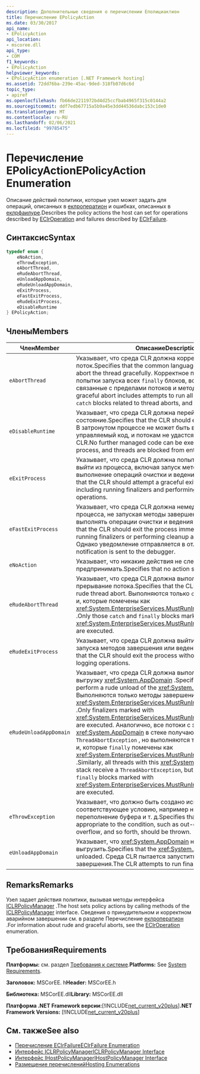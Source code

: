 ```yaml
---
description: Дополнительные сведения о перечислении Еполициактион
title: Перечисление EPolicyAction
ms.date: 03/30/2017
api_name:
- EPolicyAction
api_location:
- mscoree.dll
api_type:
- COM
f1_keywords:
- EPolicyAction
helpviewer_keywords:
- EPolicyAction enumeration [.NET Framework hosting]
ms.assetid: 72dd76ba-239e-45ac-9ded-318fb07d6c6d
topic_type:
- apiref
ms.openlocfilehash: fb66de2211972bd4d25ccfbab4965f315c0144a2
ms.sourcegitcommit: ddf7edb67715a5b9a45e3dd44536dabc153c1de0
ms.translationtype: MT
ms.contentlocale: ru-RU
ms.lasthandoff: 02/06/2021
ms.locfileid: "99785475"
---
```

# <a name="epolicyaction-enumeration"></a><span data-ttu-id="f41ed-103">Перечисление EPolicyAction</span><span class="sxs-lookup"><span data-stu-id="f41ed-103">EPolicyAction Enumeration</span></span>

<span data-ttu-id="f41ed-104">Описание действий политики, которые узел может задать для операций, описанных в [еклроператион](eclroperation-enumeration.md) и ошибках, описанных в [еклрфаилуре](eclrfailure-enumeration.md).</span><span class="sxs-lookup"><span data-stu-id="f41ed-104">Describes the policy actions the host can set for operations described by [EClrOperation](eclroperation-enumeration.md) and failures described by [EClrFailure](eclrfailure-enumeration.md).</span></span>  
  
## <a name="syntax"></a><span data-ttu-id="f41ed-105">Синтаксис</span><span class="sxs-lookup"><span data-stu-id="f41ed-105">Syntax</span></span>  
  
```cpp  
typedef enum {  
    eNoAction,  
    eThrowException,  
    eAbortThread,  
    eRudeAbortThread,  
    eUnloadAppDomain,  
    eRudeUnloadAppDomain,  
    eExitProcess,  
    eFastExitProcess,  
    eRudeExitProcess,  
    eDisableRuntime  
} EPolicyAction;  
```  
  
## <a name="members"></a><span data-ttu-id="f41ed-106">Члены</span><span class="sxs-lookup"><span data-stu-id="f41ed-106">Members</span></span>  
  
|<span data-ttu-id="f41ed-107">Член</span><span class="sxs-lookup"><span data-stu-id="f41ed-107">Member</span></span>|<span data-ttu-id="f41ed-108">Описание</span><span class="sxs-lookup"><span data-stu-id="f41ed-108">Description</span></span>|  
|------------|-----------------|  
|`eAbortThread`|<span data-ttu-id="f41ed-109">Указывает, что среда CLR должна корректно прерывать поток.</span><span class="sxs-lookup"><span data-stu-id="f41ed-109">Specifies that the common language runtime (CLR) should abort the thread gracefully.</span></span> <span data-ttu-id="f41ed-110">Корректное прерывание включает попытки запуска всех `finally` блоков, все `catch` блоки, связанные с пределами потоков и методы завершения.</span><span class="sxs-lookup"><span data-stu-id="f41ed-110">A graceful abort includes attempts to run all `finally` blocks, any `catch` blocks related to thread aborts, and finalizers.</span></span>|  
|`eDisableRuntime`|<span data-ttu-id="f41ed-111">Указывает, что среда CLR должна перейти в отключенное состояние.</span><span class="sxs-lookup"><span data-stu-id="f41ed-111">Specifies that the CLR should enter a disabled state.</span></span> <span data-ttu-id="f41ed-112">В затронутом процессе не может быть выполнен дальнейший управляемый код, и потокам не удастся войти в среду CLR.</span><span class="sxs-lookup"><span data-stu-id="f41ed-112">No further managed code can be executed in the affected process, and threads are blocked from entering the CLR.</span></span>|  
|`eExitProcess`|<span data-ttu-id="f41ed-113">Указывает, что среда CLR должна попытаться корректно выйти из процесса, включая запуск методов завершения и выполнение операций очистки и ведения журнала.</span><span class="sxs-lookup"><span data-stu-id="f41ed-113">Specifies that the CLR should attempt a graceful exit of the process, including running finalizers and performing cleanup and logging operations.</span></span>|  
|`eFastExitProcess`|<span data-ttu-id="f41ed-114">Указывает, что среда CLR должна немедленно выйти из процесса, не запуская методы завершения, а также выполнять операции очистки и ведения журнала.</span><span class="sxs-lookup"><span data-stu-id="f41ed-114">Specifies that the CLR should exit the process immediately, without running finalizers or performing cleanup and logging operations.</span></span> <span data-ttu-id="f41ed-115">Однако уведомление отправляется в отладчик.</span><span class="sxs-lookup"><span data-stu-id="f41ed-115">However, notification is sent to the debugger.</span></span>|  
|`eNoAction`|<span data-ttu-id="f41ed-116">Указывает, что никакие действия не следует предпринимать.</span><span class="sxs-lookup"><span data-stu-id="f41ed-116">Specifies that no action should be taken.</span></span>|  
|`eRudeAbortThread`|<span data-ttu-id="f41ed-117">Указывает, что среда CLR должна выполнять грубое прерывание потока.</span><span class="sxs-lookup"><span data-stu-id="f41ed-117">Specifies that the CLR should perform a rude thread abort.</span></span> <span data-ttu-id="f41ed-118">Выполняются только `catch` те `finally` блоки и, которые помечены как <xref:System.EnterpriseServices.MustRunInClientContextAttribute> .</span><span class="sxs-lookup"><span data-stu-id="f41ed-118">Only those `catch` and `finally` blocks marked with <xref:System.EnterpriseServices.MustRunInClientContextAttribute> are executed.</span></span>|  
|`eRudeExitProcess`|<span data-ttu-id="f41ed-119">Указывает, что среда CLR должна выйти из процесса без запуска методов завершения или ведения журнала.</span><span class="sxs-lookup"><span data-stu-id="f41ed-119">Specifies that the CLR should exit the process without running finalizers or logging operations.</span></span>|  
|`eRudeUnloadAppDomain`|<span data-ttu-id="f41ed-120">Указывает, что среда CLR должна выполнить грубую выгрузку <xref:System.AppDomain> .</span><span class="sxs-lookup"><span data-stu-id="f41ed-120">Specifies that the CLR should perform a rude unload of the <xref:System.AppDomain>.</span></span> <span data-ttu-id="f41ed-121">Выполняются только методы завершения, помеченные как <xref:System.EnterpriseServices.MustRunInClientContextAttribute> .</span><span class="sxs-lookup"><span data-stu-id="f41ed-121">Only finalizers marked with <xref:System.EnterpriseServices.MustRunInClientContextAttribute> are executed.</span></span> <span data-ttu-id="f41ed-122">Аналогично, все потоки с этим <xref:System.AppDomain> в стеке получают `ThreadAbortException` , но выполняются только те `catch` блоки и, которые `finally` помечены как <xref:System.EnterpriseServices.MustRunInClientContextAttribute> .</span><span class="sxs-lookup"><span data-stu-id="f41ed-122">Similarly, all threads with this <xref:System.AppDomain> in their stack receive a `ThreadAbortException`, but only those `catch` and `finally` blocks marked with <xref:System.EnterpriseServices.MustRunInClientContextAttribute> are executed.</span></span>|  
|`eThrowException`|<span data-ttu-id="f41ed-123">Указывает, что должно быть создано исключение, соответствующее условию, например нехватки памяти, переполнение буфера и т. д.</span><span class="sxs-lookup"><span data-stu-id="f41ed-123">Specifies that an exception appropriate to the condition, such as out-of-memory, buffer overflow, and so forth, should be thrown.</span></span>|  
|`eUnloadAppDomain`|<span data-ttu-id="f41ed-124">Указывает, что <xref:System.AppDomain> необходимо выгрузить.</span><span class="sxs-lookup"><span data-stu-id="f41ed-124">Specifies that the <xref:System.AppDomain> should be unloaded.</span></span> <span data-ttu-id="f41ed-125">Среда CLR пытается запустить методы завершения.</span><span class="sxs-lookup"><span data-stu-id="f41ed-125">The CLR attempts to run finalizers.</span></span>|  
  
## <a name="remarks"></a><span data-ttu-id="f41ed-126">Remarks</span><span class="sxs-lookup"><span data-stu-id="f41ed-126">Remarks</span></span>  

 <span data-ttu-id="f41ed-127">Узел задает действия политики, вызывая методы интерфейса [ICLRPolicyManager](iclrpolicymanager-interface.md) .</span><span class="sxs-lookup"><span data-stu-id="f41ed-127">The host sets policy actions by calling methods of the [ICLRPolicyManager](iclrpolicymanager-interface.md) interface.</span></span> <span data-ttu-id="f41ed-128">Сведения о принудительном и корректном аварийном завершении см. в разделе Перечисление [еклроператион](eclroperation-enumeration.md) .</span><span class="sxs-lookup"><span data-stu-id="f41ed-128">For information about rude and graceful aborts, see the [EClrOperation](eclroperation-enumeration.md) enumeration.</span></span>  
  
## <a name="requirements"></a><span data-ttu-id="f41ed-129">Требования</span><span class="sxs-lookup"><span data-stu-id="f41ed-129">Requirements</span></span>  

 <span data-ttu-id="f41ed-130">**Платформы:** см. раздел [Требования к системе](../../get-started/system-requirements.md).</span><span class="sxs-lookup"><span data-stu-id="f41ed-130">**Platforms:** See [System Requirements](../../get-started/system-requirements.md).</span></span>  
  
 <span data-ttu-id="f41ed-131">**Заголовок:** MSCorEE. h</span><span class="sxs-lookup"><span data-stu-id="f41ed-131">**Header:** MSCorEE.h</span></span>  
  
 <span data-ttu-id="f41ed-132">**Библиотека:** MSCorEE.dll</span><span class="sxs-lookup"><span data-stu-id="f41ed-132">**Library:** MSCorEE.dll</span></span>  
  
 <span data-ttu-id="f41ed-133">**Платформа .NET Framework версии:**[!INCLUDE[net_current_v20plus](../../../../includes/net-current-v20plus-md.md)]</span><span class="sxs-lookup"><span data-stu-id="f41ed-133">**.NET Framework Versions:** [!INCLUDE[net_current_v20plus](../../../../includes/net-current-v20plus-md.md)]</span></span>  
  
## <a name="see-also"></a><span data-ttu-id="f41ed-134">См. также</span><span class="sxs-lookup"><span data-stu-id="f41ed-134">See also</span></span>

- [<span data-ttu-id="f41ed-135">Перечисление EClrFailure</span><span class="sxs-lookup"><span data-stu-id="f41ed-135">EClrFailure Enumeration</span></span>](eclrfailure-enumeration.md)
- [<span data-ttu-id="f41ed-136">Интерфейс ICLRPolicyManager</span><span class="sxs-lookup"><span data-stu-id="f41ed-136">ICLRPolicyManager Interface</span></span>](iclrpolicymanager-interface.md)
- [<span data-ttu-id="f41ed-137">Интерфейс IHostPolicyManager</span><span class="sxs-lookup"><span data-stu-id="f41ed-137">IHostPolicyManager Interface</span></span>](ihostpolicymanager-interface.md)
- [<span data-ttu-id="f41ed-138">Размещение перечислений</span><span class="sxs-lookup"><span data-stu-id="f41ed-138">Hosting Enumerations</span></span>](hosting-enumerations.md)
